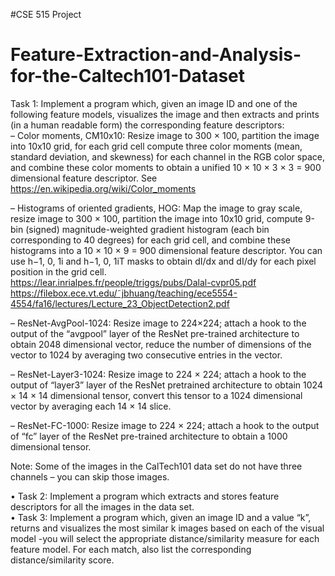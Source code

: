 #CSE 515 Project 
# Feature-Extraction-and-Analysis-for-the-Caltech101-Dataset

Task 1: Implement a program which, given an image ID and one of the following feature models, visualizes the image and then extracts and prints (in a human readable form) the corresponding feature descriptors:  
– Color moments, CM10x10: Resize image to 300 × 100, partition the image into 10x10 grid, for each grid cell compute three color moments (mean, standard deviation, and skewness) for each channel in the RGB color space, and combine these color moments to obtain a unified 10 × 10 × 3 × 3 = 900 dimensional feature descriptor. See https://en.wikipedia.org/wiki/Color_moments  

– Histograms of oriented gradients, HOG: Map the image to gray scale, resize image to 300 × 100, partition the image into 10x10 grid, compute 9-bin (signed) magnitude-weighted gradient histogram (each bin corresponding to 40 degrees) for each grid cell, and combine these histograms into a 10 × 10 × 9 = 900 dimensional feature descriptor. You can use h−1, 0, 1i and h−1, 0, 1iT masks to obtain dI/dx and dI/dy for each pixel position in the grid cell.  
https://lear.inrialpes.fr/people/triggs/pubs/Dalal-cvpr05.pdf  
https://filebox.ece.vt.edu/˜jbhuang/teaching/ece5554-4554/fa16/lectures/Lecture_23_ObjectDetection2.pdf  

– ResNet-AvgPool-1024: Resize image to 224×224; attach a hook to the output of the “avgpool” layer of the ResNet pre-trained architecture to obtain 2048 dimensional vector, reduce the number of dimensions of the vector to 1024 by averaging two consecutive entries in the vector.  

– ResNet-Layer3-1024: Resize image to 224 × 224; attach a hook to the output of “layer3” layer of the ResNet pretrained architecture to obtain 1024 × 14 × 14 dimensional tensor, convert this tensor to a 1024 dimensional vector by averaging each 14 × 14 slice.  

– ResNet-FC-1000: Resize image to 224 × 224; attach a hook to the output of “fc” layer of the ResNet pre-trained architecture to obtain a 1000 dimensional tensor.   

Note: Some of the images in the CalTech101 data set do not have three channels – you can skip those images.  

• Task 2: Implement a program which extracts and stores feature descriptors for all the images in the data set.  
• Task 3: Implement a program which, given an image ID and a value “k”, returns and visualizes the most similar k images   based on each of the visual model -you will select the appropriate distance/similarity measure for each feature model. For each match, also list the corresponding distance/similarity score.  
